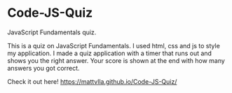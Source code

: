 # Code-JS-Quiz
JavaScript Fundamentals quiz.

This is a quiz on JavaScript Fundamentals.
I used html, css and js to style my application. I made a quiz application with a timer that runs out and shows you the right answer. Your score is shown at the end with how many answers you got correct. 

Check it out here!
https://mattvlla.github.io/Code-JS-Quiz/
